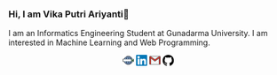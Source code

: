 ### Hi, I am Vika Putri Ariyanti👋

I am an Informatics Engineering Student at Gunadarma University. I am interested in Machine Learning and Web Programming.

<p align="center">
	<a href="https://github.com/terrytangyuan"><img src="web-search-engine.png " alt="GitHub" width="20" height="20"></a>
	<a href="https://twitter.com/TerryTangYuan"><img src="linkedin.svg" alt="Twitter" width="20" height="20"></a>
	<a href="https://github.com/terrytangyuan"><img src="gmail.svg" alt="GitHub" width="20" height="20"></a>
	<a href="https://twitter.com/TerryTangYuan"><img src="github-logo.svg" alt="Twitter" width="20" height="20"></a>
</p>
